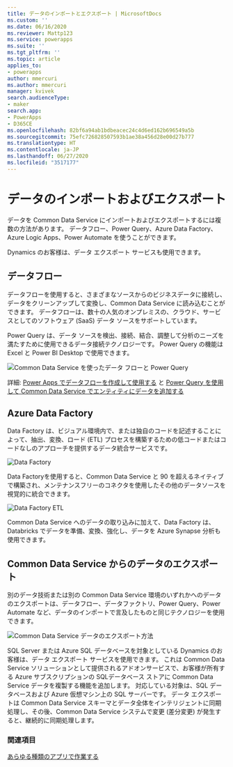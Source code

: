 ```yaml
---
title: データのインポートとエクスポート | MicrosoftDocs
ms.custom: ''
ms.date: 06/16/2020
ms.reviewer: Mattp123
ms.service: powerapps
ms.suite: ''
ms.tgt_pltfrm: ''
ms.topic: article
applies_to:
- powerapps
author: mmercuri
ms.author: mmercuri
manager: kvivek
search.audienceType:
- maker
search.app:
- PowerApps
- D365CE
ms.openlocfilehash: 82bf6a94ab1bdbeacec24c4d6ed162b696549a5b
ms.sourcegitcommit: 75efc726828507593b1ae38a456d28e00d27b777
ms.translationtype: HT
ms.contentlocale: ja-JP
ms.lasthandoff: 06/27/2020
ms.locfileid: "3517177"
---
```

# <a name="importing-and-exporting-data"></a>データのインポートおよびエクスポート

データを Common Data Service にインポートおよびエクスポートするには複数の方法があります。 データフロー、Power Query、Azure Data Factory、Azure Logic Apps、Power Automate を使うことができます。

Dynamics のお客様は、データ エクスポート サービスも使用できます。

## <a name="dataflows"></a>データフロー 

データフローを使用すると、さまざまなソースからのビジネスデータに接続し、データをクリーンアップして変換し、Common Data Service に読み込むことができます。 データフローは、数十の人気のオンプレミスの、クラウド、サービスとしてのソフトウェア (SaaS) データ ソースをサポートしています。

Power Query は、データ ソースを検出、接続、結合、調整して分析のニーズを満たすために使用できるデータ接続テクノロジーです。 Power Query の機能は Excel と Power BI Desktop で使用できます。 

![Common Data Service を使ったデータ フローと Power Query](media/dataflows-power-query-with-cds.png "Common Data Service を使ったデータ フローと Power Query")

詳細: [Power Apps でデータフローを作成して使用する](/powerapps/maker/common-data-service/create-and-use-dataflows) と [Power Query を使用して Common Data Service でエンティティにデータを追加する](/powerapps/maker/common-data-service/data-platform-cds-newentity-pq)

## <a name="azure-data-factory"></a>Azure Data Factory

Data Factory は、ビジュアル環境内で、または独自のコードを記述することによって、抽出、変換、ロード (ETL) プロセスを構築するための低コードまたはコードなしのアプローチを提供するデータ統合サービスです。 

![Data Factory](media/azure-data-factory.png "Data Factory")

Data Factoryを使用すると、Common Data Service と 90 を超えるネイティブで構築され、メンテナンスフリーのコネクタを使用したその他のデータソースを視覚的に統合できます。

![Data Factory ETL](media/azure-data-factory-etl.png "Data Factory ETL")

Common Data Service へのデータの取り込みに加えて、Data Factory は、Databricks でデータを準備、変換、強化し、データを Azure Synapse 分析も使用できます。

## <a name="exporting-data-from-common-data-service"></a>Common Data Service からのデータのエクスポート

別のデータ技術または別の Common Data Service 環境のいずれかへのデータのエクスポートは、データフロー、データファクトリ、Power Query、Power Automate など、データのインポートで言及したものと同じテクノロジーを使用できます。

![Common Data Service データのエクスポート方法](media/export-cds-data.png "Common Data Service データのエクスポート方法")

SQL Server または Azure SQL データベースを対象としている Dynamics のお客様は、データ エクスポート サービスを使用できます。 これは Common Data Service ソリューションとして提供されるアドオンサービスで、お客様が所有する Azure サブスクリプションの SQLデータベース ストアに Common Data Service データを複製する機能を追加します。 対応している対象は、SQL データベースおよび Azure 仮想マシン上の SQL サーバーです。 データ エクスポートは Common Data Service スキーマとデータ全体をインテリジェントに同期処理し、その後、Common Data Service システムで変更 (差分変更) が発生すると、継続的に同期処理します。

### <a name="see-also"></a>関連項目

[あらゆる種類のアプリで作業する](why-cds-any-type-app.md)
